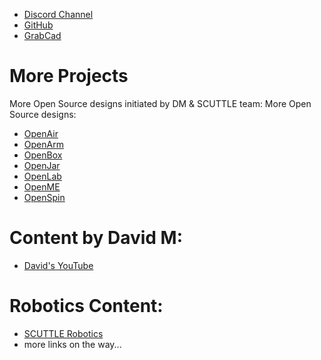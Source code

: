 - [Discord Channel](https://discord.com/channels/1309520786364567594/1314395386408079410)
- [GitHub](https://github.com/davidmalawey/openBox)
- [GrabCad](https://grabcad.com/library?page=1&time=all_time&sort=recent&query=openbox)

# More Projects

More Open Source designs initiated by DM & SCUTTLE team:
More Open Source designs:
* [OpenAir](https://qr.net/openairproject)
* [OpenArm](https://qr.net/openarmproject)
* [OpenBox](https://qr.net/openboxproject)
* [OpenJar](https://qr.net/openjarproject)
* [OpenLab](https://qr.net/openlabproject)
* [OpenME](https://qr.net/openmeproject)
* [OpenSpin](https://qr.net/openspinproject)

# Content by David M:
* [David's YouTube](https://www.youtube.com/@davidmalawey)

# Robotics Content:
* [SCUTTLE Robotics](https://www.scuttlerobot.org)
* more links on the way...
